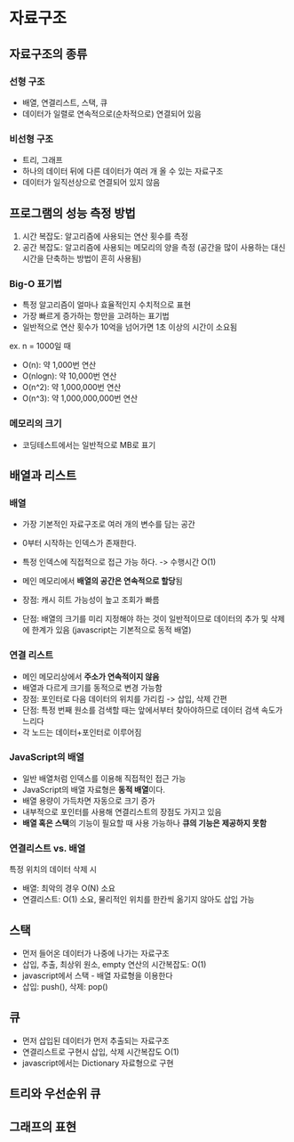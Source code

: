 # 자료구조

## 자료구조의 종류

### 선형 구조

- 배열, 연결리스트, 스택, 큐
- 데이터가 일렬로 연속적으로(순차적으로) 연결되어 있음

### 비선형 구조

- 트리, 그래프
- 하나의 데이터 뒤에 다른 데이터가 여러 개 올 수 있는 자료구조
- 데이터가 일직선상으로 연결되어 있지 않음

## 프로그램의 성능 측정 방법

1.  시간 복잡도: 알고리즘에 사용되는 연산 횟수를 측정
2.  공간 복잡도: 알고리즘에 사용되는 메모리의 양을 측정
    (공간을 많이 사용하는 대신 시간을 단축하는 방법이 흔히 사용됨)

### Big-O 표기법

- 특정 알고리즘이 얼마나 효율적인지 수치적으로 표현
- 가장 빠르게 증가하는 항만을 고려하는 표기법
- 일반적으로 연산 횟수가 10억을 넘어가면 1초 이상의 시간이 소요됨

ex. n = 1000일 때

- O(n): 약 1,000번 연산
- O(nlogn): 약 10,000번 연산
- O(n^2): 약 1,000,000번 연산
- O(n^3): 약 1,000,000,000번 연산

### 메모리의 크기

- 코딩테스트에서는 일반적으로 MB로 표기

## 배열과 리스트

### 배열

- 가장 기본적인 자료구조로 여러 개의 변수를 담는 공간
- 0부터 시작하는 인덱스가 존재한다.
- 특정 인덱스에 직접적으로 접근 가능 하다. -> 수행시간 O(1)

- 메인 메모리에서 **배열의 공간은 연속적으로 할당**됨
- 장점: 캐시 히트 가능성이 높고 조회가 빠름
- 단점: 배열의 크기를 미리 지정해야 하는 것이 일반적이므로 데이터의 추가 및 삭제에 한계가 있음
  (javascript는 기본적으로 동적 배열)

### 연결 리스트

- 메인 메모리상에서 **주소가 연속적이지 않음**
- 배열과 다르게 크기를 동적으로 변경 가능함
- 장점: 포인터로 다음 데이터의 위치를 가리킴 -> 삽입, 삭제 간편
- 단점: 특정 번째 원소를 검색할 때는 앞에서부터 찾아야하므로 데이터 검색 속도가 느리다
- 각 노드는 데이터+포인터로 이루어짐

### JavaScript의 배열

- 일반 배열처럼 인덱스를 이용해 직접적인 접근 가능
- JavaScript의 배열 자료형은 **동적 배열**이다.
- 배열 용량이 가득차면 자동으로 크기 증가
- 내부적으로 포인터를 사용해 연결리스트의 장점도 가지고 있음
- **배열 혹은 스택**의 기능이 필요할 때 사용 가능하나 **큐의 기능은 제공하지 못함**

### 연결리스트 vs. 배열

특정 위치의 데이터 삭제 시

- 배열: 최악의 경우 O(N) 소요
- 연결리스트: O(1) 소요, 물리적인 위치를 한칸씩 옮기지 않아도 삽입 가능

## 스택

- 먼저 들어온 데이터가 나중에 나가는 자료구조
- 삽입, 추출, 최상위 원소, empty 연산의 시간복잡도: O(1)
- javascript에서 스택 - 배열 자료형을 이용한다
- 삽입: push(), 삭제: pop()

## 큐

- 먼저 삽입된 데이터가 먼저 추출되는 자료구조
- 연결리스트로 구현시 삽입, 삭제 시간복잡도 O(1)
- javascript에서는 Dictionary 자료형으로 구현

## 트리와 우선순위 큐

## 그래프의 표현
